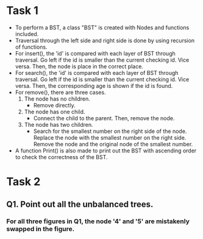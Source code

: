# Task 1

* To perform a BST, a class "BST" is created with Nodes and functions included.
* Traversal through the left side and right side is done by using recursion of functions.
* For insert(), the 'id' is compared with each layer of BST through traversal. Go left if the id is smaller than the current checking id. Vice versa. Then, the node is place in the correct place.
* For search(), the 'id' is compared with each layer of BST through traversal. Go left if the id is smaller than the current checking id. Vice versa. Then, the corresponding age is shown if the id is found.
* For remove(), there are three cases.
    1. The node has no children.
        * Remove directly.
    2. The node has one child.
        * Connect the child to the parent. Then, remove the node.
    3. The node has two children.
        * Search for the smallest number on the right side of the node. Replace the node with the smallest number on the right side. Remove the node and the original node of the smallest number.
* A function Print() is also made to print out the BST with ascending order to check the correctness of the BST.


# Task 2

## Q1. Point out all the unbalanced trees.
### For all three figures in Q1, the node '4' and '5' are mistakenly swapped in the figure.

